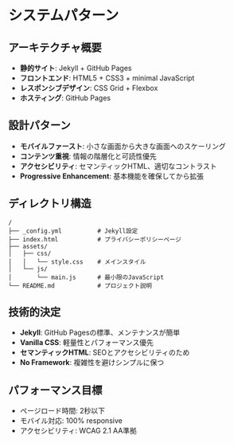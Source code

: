 # システムパターン

## アーキテクチャ概要
- **静的サイト**: Jekyll + GitHub Pages
- **フロントエンド**: HTML5 + CSS3 + minimal JavaScript
- **レスポンシブデザイン**: CSS Grid + Flexbox
- **ホスティング**: GitHub Pages

## 設計パターン
- **モバイルファースト**: 小さな画面から大きな画面へのスケーリング
- **コンテンツ重視**: 情報の階層化と可読性優先
- **アクセシビリティ**: セマンティックHTML、適切なコントラスト
- **Progressive Enhancement**: 基本機能を確保してから拡張

## ディレクトリ構造
```
/
├── _config.yml          # Jekyll設定
├── index.html           # プライバシーポリシーページ
├── assets/
│   ├── css/
│   │   └── style.css    # メインスタイル
│   └── js/
│       └── main.js      # 最小限のJavaScript
└── README.md            # プロジェクト説明
```

## 技術的決定
- **Jekyll**: GitHub Pagesの標準、メンテナンスが簡単
- **Vanilla CSS**: 軽量性とパフォーマンス優先
- **セマンティックHTML**: SEOとアクセシビリティのため
- **No Framework**: 複雑性を避けシンプルに保つ

## パフォーマンス目標
- ページロード時間: 2秒以下
- モバイル対応: 100% responsive
- アクセシビリティ: WCAG 2.1 AA準拠 